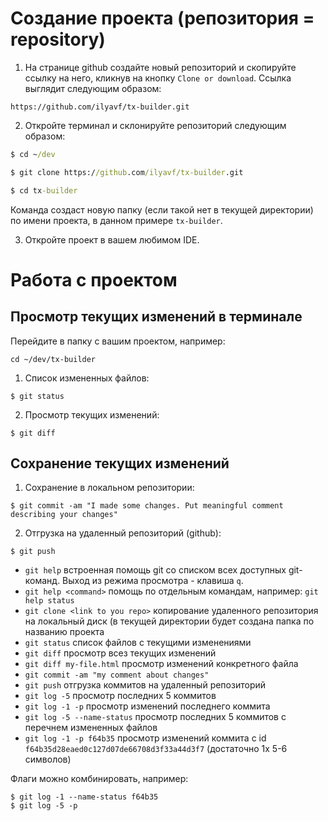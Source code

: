 # Создание проекта (репозитория = repository)

1. На странице github создайте новый репозиторий и скопируйте ссылку на него, кликнув на кнопку `Clone or download`. Ссылка выглядит следующим образом:

```
https://github.com/ilyavf/tx-builder.git
```

2. Откройте терминал и склонируйте репозиторий следующим образом:
```cmd
$ cd ~/dev

$ git clone https://github.com/ilyavf/tx-builder.git

$ cd tx-builder
```

Команда создаст новую папку (если такой нет в текущей директории) по имени проекта, в данном примере `tx-builder`.

3. Откройте проект в вашем любимом IDE.

# Работа с проектом

## Просмотр текущих изменений в терминале

Перейдите в папку с вашим проектом, например:
```
cd ~/dev/tx-builder
```

1. Список измененных файлов:
```
$ git status
```

2. Просмотр текущих изменений:
```
$ git diff
```

## Сохранение текущих изменений

1. Сохранение в локальном репозитории:
```
$ git commit -am "I made some changes. Put meaningful comment describing your changes"
```

2. Отгрузка на удаленный репозиторий (github):
```
$ git push
```



- `git help` встроенная помощь git со списком всех доступных git-команд. Выход из режима просмотра - клавиша `q`.
- `git help <command>` помощь по отдельным командам, например: `git help status`
- `git clone <link to you repo>` копирование удаленного репозитория на локальный диск (в текущей директории будет создана папка по названию проекта
- `git status` список файлов с текущими изменениями
- `git diff` просмотр всез текущих изменений
- `git diff my-file.html` просмотр изменений конкретного файла
- `git commit -am "my comment about changes"`
- `git push` отгрузка коммитов на удаленный репозиторий
- `git log -5` просмотр последних 5 коммитов
- `git log -1 -p` просмотр изменений последнего коммита
- `git log -5 --name-status` просмотр последних 5 коммитов с перечнем измененных файлов
- `git log -1 -p f64b35` просмотр изменений коммита с id `f64b35d28eaed0c127d07de66708d3f33a44d3f7` (достаточно 1х 5-6 символов)

Флаги можно комбинировать, например:
```
$ git log -1 --name-status f64b35
$ git log -5 -p
```
